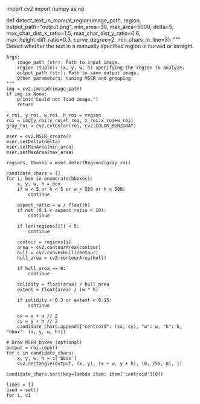 import cv2
import numpy as np

def detect_text_in_manual_region(image_path, region, output_path="output.png",
                                 min_area=30, max_area=5000, delta=5,
                                 max_char_dist_x_ratio=1.5, max_char_dist_y_ratio=0.6,
                                 max_height_diff_ratio=0.3, curve_degree=2, min_chars_in_line=3):
    """
    Detect whether the text in a manually specified region is curved or straight.

    Args:
        image_path (str): Path to input image.
        region (tuple): (x, y, w, h) specifying the region to analyze.
        output_path (str): Path to save output image.
        Other parameters: tuning MSER and grouping.
    """
    img = cv2.imread(image_path)
    if img is None:
        print("Could not load image.")
        return

    x_roi, y_roi, w_roi, h_roi = region
    roi = img[y_roi:y_roi+h_roi, x_roi:x_roi+w_roi]
    gray_roi = cv2.cvtColor(roi, cv2.COLOR_BGR2GRAY)

    mser = cv2.MSER_create()
    mser.setDelta(delta)
    mser.setMinArea(min_area)
    mser.setMaxArea(max_area)

    regions, bboxes = mser.detectRegions(gray_roi)

    candidate_chars = []
    for i, box in enumerate(bboxes):
        x, y, w, h = box
        if w < 5 or h < 5 or w > 500 or h > 500:
            continue

        aspect_ratio = w / float(h)
        if not (0.1 < aspect_ratio < 10):
            continue

        if len(regions[i]) < 5:
            continue

        contour = regions[i]
        area = cv2.contourArea(contour)
        hull = cv2.convexHull(contour)
        hull_area = cv2.contourArea(hull)

        if hull_area == 0:
            continue

        solidity = float(area) / hull_area
        extent = float(area) / (w * h)

        if solidity < 0.3 or extent < 0.15:
            continue

        cx = x + w // 2
        cy = y + h // 2
        candidate_chars.append({"centroid": (cx, cy), "w": w, "h": h, "bbox": (x, y, w, h)})

    # Draw MSER boxes (optional)
    output = roi.copy()
    for c in candidate_chars:
        x, y, w, h = c['bbox']
        cv2.rectangle(output, (x, y), (x + w, y + h), (0, 255, 0), 1)

    candidate_chars.sort(key=lambda item: item['centroid'][0])

    lines = []
    used = set()
    for i, c1
